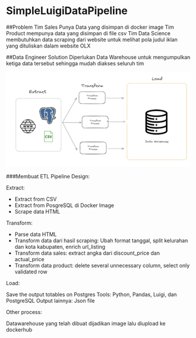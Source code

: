 # SimpleLuigiDataPipeline

##Problem
Tim Sales  Punya Data yang disimpan di docker image
Tim Product mempunya data yang disimpan di file csv
Tim Data Science membutuhkan data scraping dari website untuk melihat pola judul iklan yang dituliskan dalam website OLX

##Data Engineer Solution
Diperlukan Data Warehouse untuk mengumpulkan ketiga data tersebut sehingga mudah diakses seluruh tim

![](pic/untitled.png)


###Membuat ETL Pipeline Design:

Extract:
- Extract from CSV
- Extract from PosgreSQL di Docker Image
- Scrape data HTML

Transform:
- Parse data HTML
- Transform data dari hasil scraping: Ubah format tanggal, split kelurahan dan kota kabupaten, enrich url_listing
- Transform data sales: extract angka dari discount_price dan actual_price
- Transform data product: delete several unnecessary column, select only validated row


Load:

Save the output totables on Postgres
Tools: Python, Pandas, Luigi, dan PostgreSQL
Output lainnya: Json file



Other process:

Datawarehouse yang telah dibuat dijadikan image lalu diupload ke dockerhub
